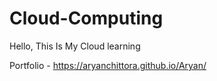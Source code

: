 # Cloud-Computing

Hello, This Is My Cloud learning

Portfolio - https://aryanchittora.github.io/Aryan/
